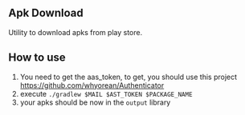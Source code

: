 ## Apk Download

Utility to download apks from play store.

## How to use

1. You need to get the aas_token, to get, you should use this project https://github.com/whyorean/Authenticator
2. execute `./gradlew $MAIL $AST_TOKEN $PACKAGE_NAME`
3. your apks should be now in the `output` library

## 